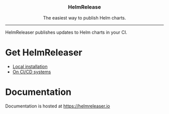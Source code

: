 <p align="center">
  <h3 align="center">HelmRelease</h3>
  <p align="center">The easiest way to publish Helm charts.</p>
</p>

---

HelmReleaser publishes updates to Helm charts in your CI.

# Get HelmReleaser
- [Local installation](https://helmreleaser.io/install)
- [On CI/CD systems](https://helmreleaser.io/ci)

# Documentation
Documentation is hosted at https://helmreleaser.io

